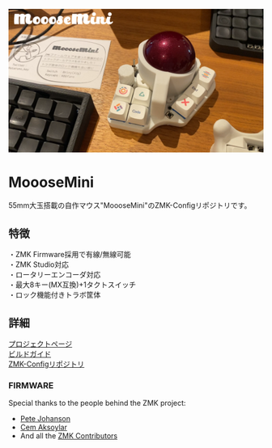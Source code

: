 ![](./Readme_image/MoooseMini01.png)
<br>
# MoooseMini
55mm大玉搭載の自作マウス"MoooseMini"のZMK-Configリポジトリです。  

## 特徴
・ZMK Firmware採用で有線/無線可能  
・ZMK Studio対応  
・ロータリーエンコーダ対応  
・最大8キー(MX互換)+1タクトスイッチ  
・ロック機能付きトラボ筐体  

## 詳細
[プロジェクトページ](https://github.com/ataruno/MoooseMini/tree/main)  
[ビルドガイド](https://github.com/ataruno/MoooseMini/blob/main/doc/build_guide.md)  
[ZMK-Configリポジトリ](https://github.com/ataruno/zmk-MoooseMini)  

### FIRMWARE  
Special thanks to the people behind the ZMK project:  
- [Pete Johanson](https://github.com/petejohanson)  
- [Cem Aksoylar](https://github.com/caksoylar)  
- And all the [ZMK Contributors](https://github.com/zmkfirmware/zmk/graphs/contributors)  


